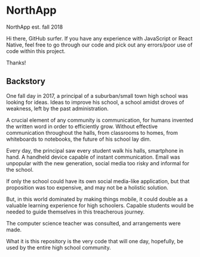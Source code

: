 # NorthApp
NorthApp est. fall 2018

Hi there, GitHub surfer. If you have any experience with JavaScript or React Native, feel free to go through our code and pick out any errors/poor use of code within this project.

Thanks!

## Backstory
One fall day in 2017, a principal of a suburban/small town high school was looking for ideas.
Ideas to improve his school, a school amidst droves of weakness, left by the past administration.

A crucial element of any community is communication, for humans invented the written word in order to efficiently grow.
Without effective communication throughout the halls, from classrooms to homes, from whiteboards to notebooks, the future of his school lay dim.

Every day, the principal saw every student walk his halls, smartphone in hand. A handheld device capable of instant communication. Email was unpopular with the new generation, social media too risky and informal for the school.

If only the school could have its own social media-like application, but that proposition was too expensive, and may not be a holistic solution.

But, in this world dominated by making things mobile, it could double as a valuable learning experience for high schoolers. Capable students would be needed to guide themselves in this treacherous journey.

The computer science teacher was consulted, and arrangements were made.

What it is this repository is the very code that will one day, hopefully, be used by the entire high school community.
